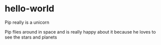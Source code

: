 # hello-world
Pip really is a unicorn

Pip flies around in space and is really happy about it because he loves to see the stars and planets
